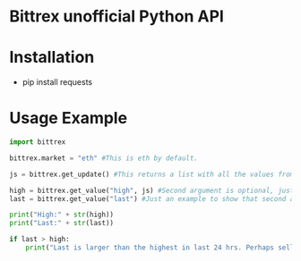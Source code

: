 Bittrex unofficial Python API
==============================

# Installation
* pip install requests
# Usage Example

```python
import bittrex

bittrex.market = "eth" #This is eth by default.

js = bittrex.get_update() #This returns a list with all the values from the json. Do this to save multiple calls to api for each value.

high = bittrex.get_value("high", js) #Second argument is optional, just saves a call to the api if you've stored api json already.
last = bittrex.get_value("last") #Just an example to show that second argument isn't needed.

print("High:" + str(high))
print("Last:" + str(last))

if last > high:
    print("Last is larger than the highest in last 24 hrs. Perhaps sell?")

```
